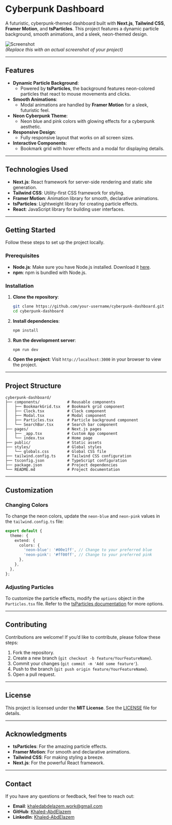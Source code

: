 # Cyberpunk Dashboard

A futuristic, cyberpunk-themed dashboard built with **Next.js**, **Tailwind CSS**, **Framer Motion**, and **tsParticles**. This project features a dynamic particle background, smooth animations, and a sleek, neon-themed design.

![Screenshot](https://via.placeholder.com/800x400.png?text=Cyberpunk+Dashboard+Screenshot)  
*(Replace this with an actual screenshot of your project)*

---

## Features

- **Dynamic Particle Background**:
  - Powered by **tsParticles**, the background features neon-colored particles that react to mouse movements and clicks.
- **Smooth Animations**:
  - Modal animations are handled by **Framer Motion** for a sleek, futuristic feel.
- **Neon Cyberpunk Theme**:
  - Neon blue and pink colors with glowing effects for a cyberpunk aesthetic.
- **Responsive Design**:
  - Fully responsive layout that works on all screen sizes.
- **Interactive Components**:
  - Bookmark grid with hover effects and a modal for displaying details.

---

## Technologies Used

- **Next.js**: React framework for server-side rendering and static site generation.
- **Tailwind CSS**: Utility-first CSS framework for styling.
- **Framer Motion**: Animation library for smooth, declarative animations.
- **tsParticles**: Lightweight library for creating particle effects.
- **React**: JavaScript library for building user interfaces.

---

## Getting Started

Follow these steps to set up the project locally.

### Prerequisites

- **Node.js**: Make sure you have Node.js installed. Download it [here](https://nodejs.org/).
- **npm**: npm is bundled with Node.js.

### Installation

1. **Clone the repository**:
   ```bash
   git clone https://github.com/your-username/cyberpunk-dashboard.git
   cd cyberpunk-dashboard
   ```

2. **Install dependencies**:
   ```bash
   npm install
   ```

3. **Run the development server**:
   ```bash
   npm run dev
   ```

4. **Open the project**:
   Visit `http://localhost:3000` in your browser to view the project.

---

## Project Structure

```
cyberpunk-dashboard/
├── components/            # Reusable components
│   ├── BookmarkGrid.tsx   # Bookmark grid component
│   ├── Clock.tsx          # Clock component
│   ├── Modal.tsx          # Modal component
│   ├── Particles.tsx      # Particle background component
│   └── SearchBar.tsx      # Search bar component
├── pages/                 # Next.js pages
│   ├── _app.tsx           # Custom App component
│   └── index.tsx          # Home page
├── public/                # Static assets
├── styles/                # Global styles
│   └── globals.css        # Global CSS file
├── tailwind.config.ts     # Tailwind CSS configuration
├── tsconfig.json          # TypeScript configuration
├── package.json           # Project dependencies
└── README.md              # Project documentation
```

---

## Customization

### Changing Colors

To change the neon colors, update the `neon-blue` and `neon-pink` values in the `tailwind.config.ts` file:

```ts
export default {
  theme: {
    extend: {
      colors: {
        'neon-blue': '#00e1ff', // Change to your preferred blue
        'neon-pink': '#ff00ff', // Change to your preferred pink
      },
    },
  },
};
```

### Adjusting Particles

To customize the particle effects, modify the `options` object in the `Particles.tsx` file. Refer to the [tsParticles documentation](https://particles.js.org/) for more options.

---

## Contributing

Contributions are welcome! If you’d like to contribute, please follow these steps:

1. Fork the repository.
2. Create a new branch (`git checkout -b feature/YourFeatureName`).
3. Commit your changes (`git commit -m 'Add some feature'`).
4. Push to the branch (`git push origin feature/YourFeatureName`).
5. Open a pull request.

---

## License

This project is licensed under the **MIT License**. See the [LICENSE](LICENSE) file for details.

---

## Acknowledgments

- **tsParticles**: For the amazing particle effects.
- **Framer Motion**: For smooth and declarative animations.
- **Tailwind CSS**: For making styling a breeze.
- **Next.js**: For the powerful React framework.

---

## Contact

If you have any questions or feedback, feel free to reach out:

- **Email**: khaledabdelazem.work@gmail.com
- **GitHub**: [Khaled-AbdElazem](https://github.com/KhaledAbdElazem)
- **LinkedIn**: [Khaled-AbdElazem](https://www.linkedin.com/in/khaled-abdelazem/)
